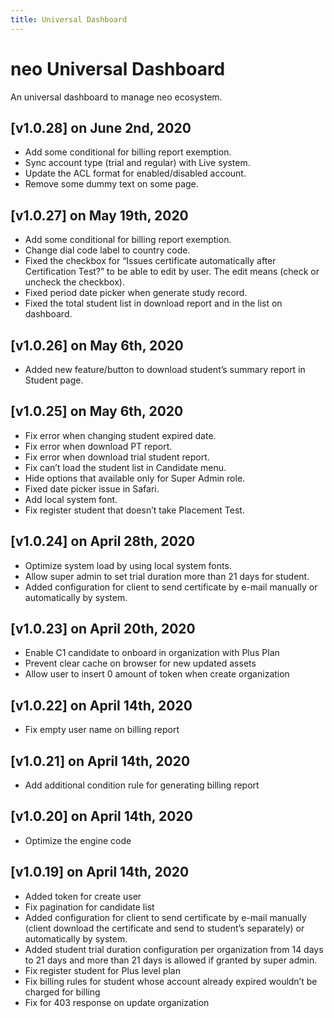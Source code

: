 ```yaml
---
title: Universal Dashboard
---
```


# neo Universal Dashboard
An universal dashboard to manage neo ecosystem.

## [v1.0.28] on June 2nd, 2020
- Add some conditional for billing report exemption.
- Sync account type (trial and regular) with Live system.
- Update the ACL format for enabled/disabled account.
- Remove some dummy text on some page.

## [v1.0.27] on May 19th, 2020
- Add some conditional for billing report exemption. 
- Change dial code label to country code.
- Fixed the checkbox for “Issues certificate automatically after Certification Test?”  to be able to edit by user. The edit means (check or uncheck the checkbox).
- Fixed period date picker when generate study record.
- Fixed the total student list in download report and in the list on dashboard.

## [v1.0.26] on May 6th, 2020
- Added new feature/button to download student’s summary report in Student page.

## [v1.0.25] on May 6th, 2020
- Fix error when changing student expired date. 
- Fix error when download PT report. 
- Fix error when download trial student report. 
- Fix can’t load the student list in Candidate menu.
- Hide options that available only for Super Admin role.
- Fixed date picker issue in Safari.
- Add local system font.
- Fix register student that doesn’t take Placement Test.

## [v1.0.24] on April 28th, 2020
- Optimize system load by using local system fonts.
- Allow super admin to set trial duration more than 21 days for student.
- Added configuration for client to send certificate by e-mail manually or automatically by system. 

## [v1.0.23] on April 20th, 2020
- Enable C1 candidate to onboard in organization with Plus Plan
- Prevent clear cache on browser for new updated assets
- Allow user to insert 0 amount of token when create organization

## [v1.0.22] on April 14th, 2020
- Fix empty user name on billing report 

## [v1.0.21] on April 14th, 2020
- Add additional condition rule for generating billing report 

## [v1.0.20] on April 14th, 2020
- Optimize the engine code

## [v1.0.19] on April 14th, 2020
- Added token for create user 
- Fix pagination for candidate list
- Added configuration for client to send certificate by e-mail manually (client download the certificate and send to student’s separately)  or automatically by system. 
- Added student trial duration configuration per organization from 14 days to 21 days and more than 21 days is allowed if granted by super admin. 
- Fix register student for Plus level plan
- Fix billing rules for student whose account already expired wouldn’t be charged for billing
- Fix for 403 response on update organization